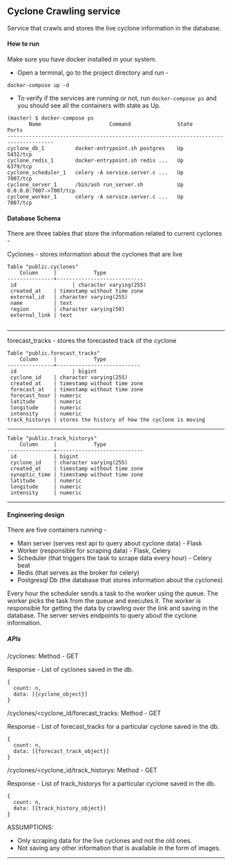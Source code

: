 ## Cyclone Crawling service 

Service that crawls and stores the live cyclone information in the database.
  
#### How to run

Make sure you have docker installed in your system. 

- Open a terminal, go to the project directory and run -  
```
docker-compose up -d
```
- To verify if the services are running or not, run `docker-compose ps` and you should see all the containers with state as Up. 
```
(master) $ docker-compose ps
       Name                      Command               State           Ports
-------------------------------------------------------------------------------------
cyclone_db_1          docker-entrypoint.sh postgres    Up      5432/tcp
cyclone_redis_1       docker-entrypoint.sh redis ...   Up      6379/tcp
cyclone_scheduler_1   celery -A service.server.c ...   Up      7007/tcp
cyclone_server_1      /bin/ash run_server.sh           Up      0.0.0.0:7007->7007/tcp
cyclone_worker_1      celery -A service.server.c ...   Up      7007/tcp
```

####  Database Schema 
There are three tables that store the information related to current cyclones - 

Cyclones - stores information about the cyclones that are live

```
Table "public.cyclones"
    Column     |            Type            
---------------+----------------------------
 id                  | character varying(255)  
 created_at    | timestamp without time zone 
 external_id   | character varying(255)   
 name          | text                        
 region        | character varying(50)    
 external_link | text
 
 ```
---

forecast_tracks - stores the forecasted track of the cyclone 

```
Table "public.forecast_tracks"
    Column     |            Type            
---------------+---------------------------
 id                  | bigint                     
 cyclone_id    | character varying(255)     
 created_at    | timestamp without time zone
 forecast_at   | timestamp without time zone 
 forecast_hour | numeric                    
 latitude      | numeric                    
 longitude     | numeric                    
 intensity     | numeric                   
track_historys | stores the history of how the cyclone is moving
```
---

```
Table "public.track_historys"
    Column     |            Type            
---------------+----------------------------
 id            | bigint                      
 cyclone_id    | character varying(255)   
 created_at    | timestamp without time zone 
 synoptic_time | timestamp without time zone
 latitude      | numeric                   
 longitude     | numeric                 
 intensity     | numeric 
 ```
---

#### Engineering design 

There are five containers running - 
- Main server (serves rest api to query about cyclone data) - Flask
- Worker (responsible for scraping data) - Flask, Celery
- Scheduler (that triggers the task to scrape data every hour) - Celery beat
- Redis (that serves as the broker for celery)
- Postgresql Db (the database that stores information about the cyclones)

Every hour the scheduler sends a task to the worker using the queue. The worker picks the task from the queue and executes it. 
The worker is responsible for getting the data by crawling over the link and saving in the database.
The server serves endpoints to query about the cyclone information.


##### APIs

/cyclones: Method - GET

Response - List of cyclones saved in the db. 

```
{
  count: n,
  data: [{cyclone_object}]
}
```

/cyclones/<cyclone_id/forecast_tracks: Method - GET

Response - List of forecast_tracks for a particular cyclone saved in the db. 

```
{
  count: n, 
  data: [{forecast_track_object}]
}
```

/cyclones/<cyclone_id/track_historys: Method - GET
	
Response - List of track_historys for a particular cyclone saved in the db. 
```
{
  count: n, 
  data: [{track_history_object}]
}
```

ASSUMPTIONS:
- Only scraping data for the live cyclones and not the old ones. 
- Not saving any other information that is available in the form of images. 

---
